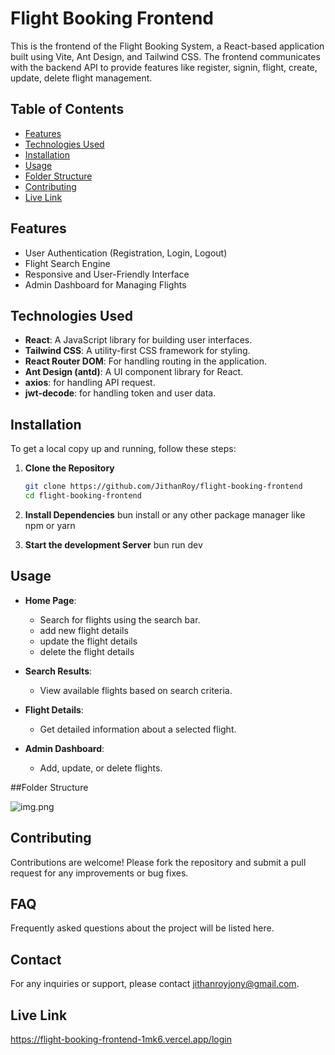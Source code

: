 # Flight Booking Frontend

This is the frontend of the Flight Booking System, a React-based application built using Vite, 
Ant Design, and Tailwind CSS. The frontend communicates with the backend API to provide features like register, signin, flight, create,
update, delete flight management.

## Table of Contents

- [Features](#features)
- [Technologies Used](#technologies-used)
- [Installation](#installation)
- [Usage](#usage)
- [Folder Structure](#folder-structure)
- [Contributing](#contributing)
- [Live Link](#link)

## Features

- User Authentication (Registration, Login, Logout)
- Flight Search Engine
- Responsive and User-Friendly Interface
- Admin Dashboard for Managing Flights

## Technologies Used

- **React**: A JavaScript library for building user interfaces.
- **Tailwind CSS**: A utility-first CSS framework for styling.
- **React Router DOM**: For handling routing in the application.
- **Ant Design (antd)**: A UI component library for React.
- **axios**: for handling API request.
- **jwt-decode**: for handling token and user data.

## Installation

To get a local copy up and running, follow these steps:

1. **Clone the Repository**

   ```bash
   git clone https://github.com/JithanRoy/flight-booking-frontend
   cd flight-booking-frontend

2. **Install Dependencies**
    bun install or any other package manager like npm or yarn

3. **Start the development Server**
    bun run dev


## Usage

- **Home Page**: 
  - Search for flights using the search bar.
  - add new flight details
  - update the flight details
  - delete the flight details

- **Search Results**: 
  - View available flights based on search criteria.

- **Flight Details**: 
  - Get detailed information about a selected flight.

- **Admin Dashboard**: 
  - Add, update, or delete flights.

##Folder Structure

![img.png](img.png)

## Contributing
Contributions are welcome! Please fork the repository and submit a pull request for any improvements or bug fixes.

## FAQ
Frequently asked questions about the project will be listed here.

## Contact
For any inquiries or support, please contact jithanroyjony@gmail.com.

## Live Link
https://flight-booking-frontend-1mk6.vercel.app/login